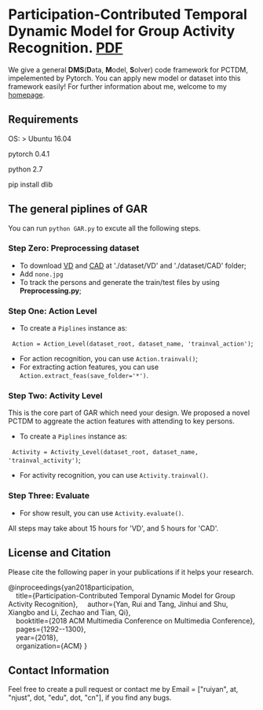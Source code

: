 # Participation-Contributed Temporal Dynamic Model for Group Activity Recognition. [PDF](https://www.researchgate.net/profile/Rui_Yan31/publication/328372578_Participation-Contributed_Temporal_Dynamic_Model_for_Group_Activity_Recognition/links/5bed27684585150b2bb79e69/Participation-Contributed-Temporal-Dynamic-Model-for-Group-Activity-Recognition.pdf)

We give a general **DMS**(**D**ata, **M**odel, **S**olver) code framework for PCTDM, impelemented by Pytorch. You can apply new model or dataset into this framework easily! For further information about me, welcome to my [homepage](https://ruiyan1995.github.io/).


## Requirements
OS: > Ubuntu 16.04

pytorch 0.4.1

python 2.7

pip install dlib

## The general piplines of GAR
You can run `python GAR.py` to excute all the following steps.
### Step Zero: Preprocessing dataset
- To download [VD](https://github.com/mostafa-saad/deep-activity-rec#dataset) and [CAD](http://vhosts.eecs.umich.edu/vision//activity-dataset.html) at './dataset/VD' and './dataset/CAD' folder;
- Add `none.jpg`
- To track the persons and generate the train/test files by using **Preprocessing.py**;

### Step One: Action Level
- To create a `Piplines` instance as:

&nbsp;&nbsp;`Action = Action_Level(dataset_root, dataset_name, 'trainval_action')`;
- For action recognition, you can use `Action.trainval()`;
- For extracting action features, you can use `Action.extract_feas(save_folder='*')`.

### Step Two: Activity Level
This is the core part of GAR which need your design. We proposed a novel PCTDM to aggreate the action features with attending to key persons.
- To create a `Piplines` instance as:

&nbsp;&nbsp;`Activity = Activity_Level(dataset_root, dataset_name, 'trainval_activity')`;
- For activity recognition, you can use `Activity.trainval()`.

### Step Three: Evaluate
- For show result, you can use `Activity.evaluate()`.

All steps may take about 15 hours for 'VD', and 5 hours for 'CAD'.

## License and Citation 
Please cite the following paper in your publications if it helps your research.

@inproceedings{yan2018participation,  
&nbsp;&nbsp;&nbsp;&nbsp;title={Participation-Contributed Temporal Dynamic Model for Group Activity Recognition},
&nbsp;&nbsp;&nbsp;&nbsp;author={Yan, Rui and Tang, Jinhui and Shu, Xiangbo and Li, Zechao and Tian, Qi},  
&nbsp;&nbsp;&nbsp;&nbsp;booktitle={2018 ACM Multimedia Conference on Multimedia Conference},  
&nbsp;&nbsp;&nbsp;&nbsp;pages={1292--1300},  
&nbsp;&nbsp;&nbsp;&nbsp;year={2018},  
&nbsp;&nbsp;&nbsp;&nbsp;organization={ACM}
}

## Contact Information
Feel free to create a pull request or contact me by Email = ["ruiyan", at, "njust", dot, "edu", dot, "cn"], if you find any bugs. 